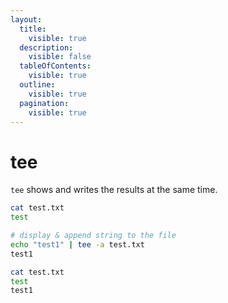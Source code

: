 ```yaml
---
layout:
  title:
    visible: true
  description:
    visible: false
  tableOfContents:
    visible: true
  outline:
    visible: true
  pagination:
    visible: true
---
```


# tee

`tee` shows and writes the results at the same time.

```bash
cat test.txt
test

# display & append string to the file 
echo "test1" | tee -a test.txt
test1

cat test.txt
test
test1
```
